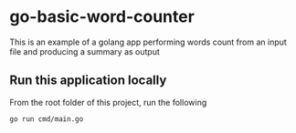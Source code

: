 # go-basic-word-counter

This is an example of a golang app performing words count from an input file and producing a summary as output

## Run this application locally

From the root folder of this project, run the following

```shell
go run cmd/main.go
```
